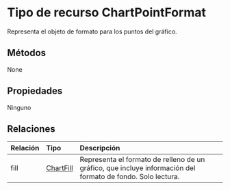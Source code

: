 # <a name="chartpointformat-resource-type"></a>Tipo de recurso ChartPointFormat

Representa el objeto de formato para los puntos del gráfico.


## <a name="methods"></a>Métodos
None

## <a name="properties"></a>Propiedades
Ninguno

## <a name="relationships"></a>Relaciones
| Relación | Tipo    |Descripción|
|:---------------|:--------|:----------|
|fill|[ChartFill](chartfill.md)|Representa el formato de relleno de un gráfico, que incluye información del formato de fondo. Solo lectura.|

<!-- uuid: 8fcb5dbc-d5aa-4681-8e31-b001d5168d79
2015-10-25 14:57:30 UTC -->
<!-- {
  "type": "#page.annotation",
  "description": "ChartPointFormat resource",
  "keywords": "",
  "section": "documentation",
  "tocPath": ""
}-->